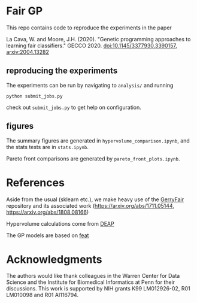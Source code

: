 # Fair GP

This repo contains code to reproduce the experiments in the paper

La Cava, W. and Moore, J.H. (2020). 
"Genetic programming approaches to learning fair classifiers."
GECCO 2020.
[doi:10.1145/3377930.3390157](https://doi.org/10.1145/3377930.3390157), 
[arxiv:2004.13282](https://arxiv.org/abs/2004.13282)


## reproducing the experiments

The experiments can be run by navigating to `analysis/` and running

```
python submit_jobs.py
```

check out `submit_jobs.py` to get help on configuration.

## figures

The summary figures are generated in `hypervolume_comparison.ipynb`, and 
the stats tests are in `stats.ipynb`. 

Pareto front comparisons are generated by `pareto_front_plots.ipynb`. 

# References

Aside from the usual (sklearn etc.), we make heavy use of the 
[GerryFair](https://github.com/algowatchpenn/GerryFair)
repository and its associated work (https://arxiv.org/abs/1711.05144, 
https://arxiv.org/abs/1808.08166)

Hypervolume calculations come from [DEAP](https://github.com/DEAP/deap)

The GP models are based on [feat](https://github.com/lacava/feat)

# Acknowledgments

The authors would like thank colleagues in the Warren Center for Data
Science and the Institute for Biomedical Informatics at Penn
for their discussions. 
This work is supported by NIH grants K99 LM012926-02, R01 LM010098
and R01 AI116794.


